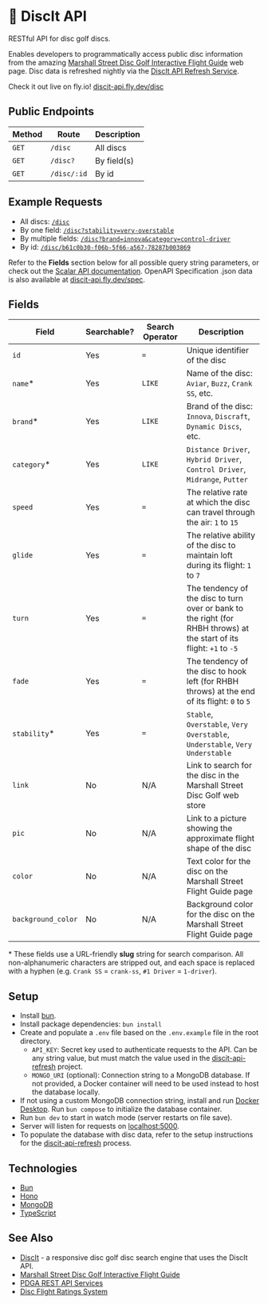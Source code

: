 # 🥏 DiscIt API

RESTful API for disc golf discs.

Enables developers to programmatically access public disc information from the amazing [Marshall Street Disc Golf Interactive Flight Guide](https://www.marshallstreetdiscgolf.com/flightguide) web page. Disc data is refreshed nightly via the [DiscIt API Refresh Service](https://github.com/DiscIt-API/discit-api-refresh).

Check it out live on fly.io! [discit-api.fly.dev/disc](https://discit-api.fly.dev/disc)

## Public Endpoints

| Method | Route       | Description |
| ------ | ----------- | ----------- |
| `GET`  | `/disc`     | All discs   |
| `GET`  | `/disc?`    | By field(s) |
| `GET`  | `/disc/:id` | By id       |

## Example Requests

-   All discs: [`/disc`](https://discit-api.fly.dev/disc)
-   By one field: [`/disc?stability=very-overstable`](https://discit-api.fly.dev/disc?stability=very-overstable)
-   By multiple fields: [`/disc?brand=innova&category=control-driver`](https://discit-api.fly.dev/disc?brand=innova&category=control-driver)
-   By id: [`/disc/b61c0b30-f06b-5f66-a567-78287b003869`](https://discit-api.fly.dev/disc/b61c0b30-f06b-5f66-a567-78287b003869)

Refer to the **Fields** section below for all possible query string parameters, or check out the [Scalar API documentation](https://discit-api.fly.dev/reference). OpenAPI Specification .json data is also available at [discit-api.fly.dev/spec](https://discit-api.fly.dev/spec).

## Fields

| Field              | Searchable? | Search Operator | Description                                                                                                           |
| ------------------ | ----------- | --------------- | --------------------------------------------------------------------------------------------------------------------- |
| `id`               | Yes         | `=`             | Unique identifier of the disc                                                                                         |
| `name`\*           | Yes         | `LIKE`          | Name of the disc: `Aviar`, `Buzz`, `Crank SS`, etc.                                                                   |
| `brand`\*          | Yes         | `LIKE`          | Brand of the disc: `Innova`, `Discraft`, `Dynamic Discs`, etc.                                                        |
| `category`\*       | Yes         | `LIKE`          | `Distance Driver`, `Hybrid Driver`, `Control Driver`, `Midrange`, `Putter`                                            |
| `speed`            | Yes         | `=`             | The relative rate at which the disc can travel through the air: `1` to `15`                                           |
| `glide`            | Yes         | `=`             | The relative ability of the disc to maintain loft during its flight: `1` to `7`                                       |
| `turn`             | Yes         | `=`             | The tendency of the disc to turn over or bank to the right (for RHBH throws) at the start of its flight: `+1` to `-5` |
| `fade`             | Yes         | `=`             | The tendency of the disc to hook left (for RHBH throws) at the end of its flight: `0` to `5`                          |
| `stability`\*      | Yes         | `=`             | `Stable`, `Overstable`, `Very Overstable`, `Understable`, `Very Understable`                                          |
| `link`             | No          | N/A             | Link to search for the disc in the Marshall Street Disc Golf web store                                                |
| `pic`              | No          | N/A             | Link to a picture showing the approximate flight shape of the disc                                                    |
| `color`            | No          | N/A             | Text color for the disc on the Marshall Street Flight Guide page                                                      |
| `background_color` | No          | N/A             | Background color for the disc on the Marshall Street Flight Guide page                                                |

\* These fields use a URL-friendly **slug** string for search comparison. All non-alphanumeric characters are stripped out, and each space is replaced with a hyphen (e.g. `Crank SS` = `crank-ss`, `#1 Driver` = `1-driver`).

## Setup

-   Install [bun](https://bun.sh).
-   Install package dependencies: `bun install`
-   Create and populate a `.env` file based on the `.env.example` file in the root directory.
    -   `API_KEY`: Secret key used to authenticate requests to the API. Can be any string value, but must match the value used in the [discit-api-refresh](https://github.com/DiscIt-API/discit-api-refresh) project.
    -   `MONGO_URI` (optional): Connection string to a MongoDB database. If not provided, a Docker container will need to be used instead to host the database locally.
-   If not using a custom MongoDB connection string, install and run [Docker Desktop](https://www.docker.com/products/docker-desktop). Run `bun compose` to initialize the database container.
-   Run `bun dev` to start in watch mode (server restarts on file save).
-   Server will listen for requests on [localhost:5000](http://localhost:5000).
-   To populate the database with disc data, refer to the setup instructions for the [discit-api-refresh](https://github.com/DiscIt-API/discit-api-refresh) process.

## Technologies

-   [Bun](https://bun.sh/)
-   [Hono](https://hono.dev)
-   [MongoDB](https://www.mongodb.com)
-   [TypeScript](https://www.typescriptlang.org)

## See Also

-   [DiscIt](https://github.com/DiscIt-API/discit) - a responsive disc golf disc search engine that uses the DiscIt API.
-   [Marshall Street Disc Golf Interactive Flight Guide](https://www.marshallstreetdiscgolf.com/flightguide)
-   [PDGA REST API Services](https://www.pdga.com/dev/api/rest/v1/services)
-   [Disc Flight Ratings System](https://www.innovadiscs.com/home/disc-golf-faq/flight-ratings-system)
